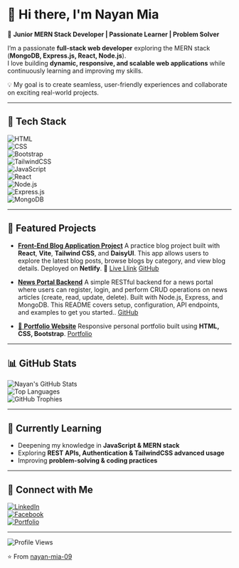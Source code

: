 # 👋 Hi there, I'm Nayan Mia  

🌟 **Junior MERN Stack Developer | Passionate Learner | Problem Solver**  

I’m a passionate **full-stack web developer** exploring the MERN stack (**MongoDB, Express.js, React, Node.js**).  
I love building **dynamic, responsive, and scalable web applications** while continuously learning and improving my skills.  

💡 My goal is to create seamless, user-friendly experiences and collaborate on exciting real-world projects.  

---

## 🔧 Tech Stack  

![HTML](https://img.shields.io/badge/HTML5-E34F26?style=for-the-badge&logo=html5&logoColor=white)  
![CSS](https://img.shields.io/badge/CSS3-1572B6?style=for-the-badge&logo=css3&logoColor=white)  
![Bootstrap](https://img.shields.io/badge/Bootstrap-563D7C?style=for-the-badge&logo=bootstrap&logoColor=white)  
![TailwindCSS](https://img.shields.io/badge/Tailwind_CSS-38B2AC?style=for-the-badge&logo=tailwind-css&logoColor=white)  
![JavaScript](https://img.shields.io/badge/JavaScript-F7DF1E?style=for-the-badge&logo=javascript&logoColor=black)  
![React](https://img.shields.io/badge/React-20232A?style=for-the-badge&logo=react&logoColor=61DAFB)  
![Node.js](https://img.shields.io/badge/Node.js-339933?style=for-the-badge&logo=node.js&logoColor=white)  
![Express.js](https://img.shields.io/badge/Express.js-000000?style=for-the-badge&logo=express&logoColor=white)  
![MongoDB](https://img.shields.io/badge/MongoDB-4EA94B?style=for-the-badge&logo=mongodb&logoColor=white)  

---

## 🚀 Featured Projects  

- [ **Front-End Blog Application Project**]([https://github.com/nayan-mia-09/blog-project](https://github.com/nayan-mia-09/blog-project))  
  A practice blog project built with **React**, **Vite**, **Tailwind CSS**, and **DaisyUI**. This app allows users to explore the latest blog posts, browse blogs by category, and view blog details. Deployed on **Netlify**. 🚀
  <a href="https://simple-blog-site-01.netlify.app/">Live Llink</a>
  <a href="https://github.com/nayan-mia-09/blog-project">GitHub</a>

- [ **News Portal Backend**]([https://github.com/nayan-mia-09/ecommerce-app](https://github.com/nayan-mia-09/News))  
  A simple RESTful backend for a news portal where users can register, login, and perform CRUD operations on news articles (create, read, update, delete). Built with Node.js, Express, and MongoDB. This README covers setup, configuration, API endpoints, and examples to get you started..
   <a href="https://github.com/nayan-mia-09/News">GitHub</a>

- [📑 **Portfolio Website**]([https://github.com/nayan-mia-09/portfolio](https://github.com/nayan-mia-09/personal-portfolio-v1))  
  Responsive personal portfolio built using **HTML, CSS, Bootstrap**.
  <a href="https://nayandev.netlify.app/">Portfolio</a>

---

## 📊 GitHub Stats  

![Nayan's GitHub Stats](https://github-readme-stats.vercel.app/api?username=nayan-mia-09&show_icons=true&theme=radical)  
![Top Languages](https://github-readme-stats.vercel.app/api/top-langs/?username=nayan-mia-09&layout=compact&theme=radical)  
![GitHub Trophies](https://github-profile-trophy.vercel.app/?username=nayan-mia-09&theme=radical&no-frame=true&margin-w=5)  

---

## 🌱 Currently Learning  
- Deepening my knowledge in **JavaScript & MERN stack**  
- Exploring **REST APIs, Authentication & TailwindCSS advanced usage**  
- Improving **problem-solving & coding practices**  

---

## 🤝 Connect with Me  

[![LinkedIn](https://img.shields.io/badge/LinkedIn-0077B5?style=for-the-badge&logo=linkedin&logoColor=white)](https://linkedin.com/in/nayanmia-dev)  
[![Facebook](https://img.shields.io/badge/Facebook-1877F2?style=for-the-badge&logo=facebook&logoColor=white)](https://facebook.com/nayanmia363)  
[![Portfolio](https://img.shields.io/badge/Portfolio-000000?style=for-the-badge&logo=netlify&logoColor=white)](https://nayandev.netlify.app/)

---

![Profile Views](https://komarev.com/ghpvc/?username=nayan-mia-09&color=blue)  

⭐️ From [nayan-mia-09](https://github.com/nayan-mia-09)  

